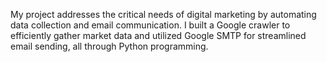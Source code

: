 My project addresses the critical needs of digital marketing by automating data collection and email communication. 
I built a Google crawler to efficiently gather market data and utilized Google SMTP for streamlined email sending, all through Python programming.
